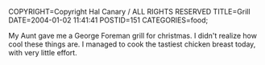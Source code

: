 COPYRIGHT=Copyright Hal Canary / ALL RIGHTS RESERVED
TITLE=Grill
DATE=2004-01-02 11:41:41
POSTID=151
CATEGORIES=food;

My Aunt gave me a George Foreman grill for christmas. I didn't realize how cool these things are. I managed to cook the tastiest chicken breast today, with very little effort.
